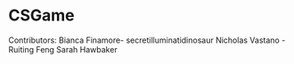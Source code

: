 # CSGame
Contributors: 
  Bianca Finamore- secretilluminatidinosaur
  Nicholas Vastano - 
  Ruiting Feng
  Sarah Hawbaker
